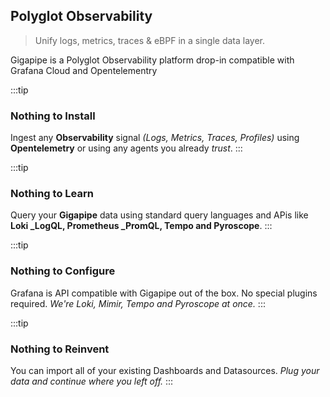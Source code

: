 ## Polyglot Observability

> Unify logs, metrics, traces & eBPF in a single data layer.

Gigapipe is a Polyglot Observability platform drop-in compatible with Grafana Cloud and Opentelementry

:::tip
### Nothing to Install
Ingest any **Observability** signal _(Logs, Metrics, Traces, Profiles)_ using **Opentelemetry** or using any agents you already _trust_.
:::

:::tip
### Nothing to Learn
Query your **Gigapipe** data using standard query languages and APis like **Loki _LogQL, Prometheus _PromQL, Tempo and Pyroscope**.
:::

:::tip
### Nothing to Configure
Grafana is API compatible with Gigapipe out of the box. No special plugins required. _We're Loki, Mimir, Tempo and Pyroscope at once._
:::

:::tip
### Nothing to Reinvent
You can import all of your existing Dashboards and Datasources. _Plug your data and continue where you left off._
:::
